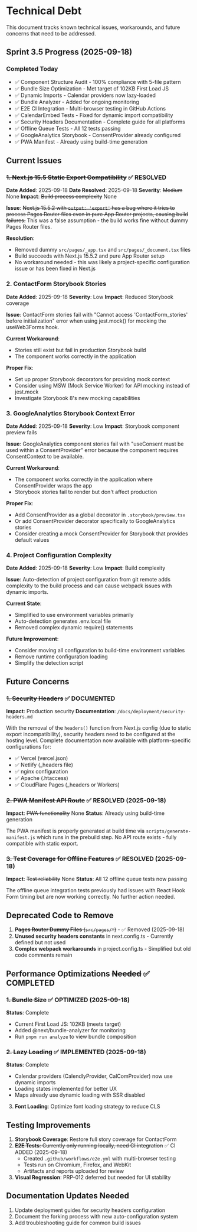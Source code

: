 # Technical Debt

This document tracks known technical issues, workarounds, and future concerns that need to be addressed.

## Sprint 3.5 Progress (2025-09-18)

### Completed Today
- ✅ Component Structure Audit - 100% compliance with 5-file pattern
- ✅ Bundle Size Optimization - Met target of 102KB First Load JS
- ✅ Dynamic Imports - Calendar providers now lazy-loaded
- ✅ Bundle Analyzer - Added for ongoing monitoring
- ✅ E2E CI Integration - Multi-browser testing in GitHub Actions
- ✅ CalendarEmbed Tests - Fixed for dynamic import compatibility
- ✅ Security Headers Documentation - Complete guide for all platforms
- ✅ Offline Queue Tests - All 12 tests passing
- ✅ GoogleAnalytics Storybook - ConsentProvider already configured
- ✅ PWA Manifest - Already using build-time generation

## Current Issues

### ~~1. Next.js 15.5 Static Export Compatibility~~ ✅ RESOLVED

**Date Added**: 2025-09-18
**Date Resolved**: 2025-09-18
**Severity**: ~~Medium~~ None
**Impact**: ~~Build process complexity~~ None

**Issue**: ~~Next.js 15.5.2 with `output: 'export'` has a bug where it tries to process Pages Router files even in pure App Router projects, causing build failures.~~ This was a false assumption - the build works fine without dummy Pages Router files.

**Resolution**:

- Removed dummy `src/pages/_app.tsx` and `src/pages/_document.tsx` files
- Build succeeds with Next.js 15.5.2 and pure App Router setup
- No workaround needed - this was likely a project-specific configuration issue or has been fixed in Next.js

### 2. ContactForm Storybook Stories

**Date Added**: 2025-09-18
**Severity**: Low
**Impact**: Reduced Storybook coverage

**Issue**: ContactForm stories fail with "Cannot access 'ContactForm_stories' before initialization" error when using jest.mock() for mocking the useWeb3Forms hook.

**Current Workaround**:

- Stories still exist but fail in production Storybook build
- The component works correctly in the application

**Proper Fix**:

- Set up proper Storybook decorators for providing mock context
- Consider using MSW (Mock Service Worker) for API mocking instead of jest.mock
- Investigate Storybook 8's new mocking capabilities

### 3. GoogleAnalytics Storybook Context Error

**Date Added**: 2025-09-18
**Severity**: Low
**Impact**: Storybook component preview fails

**Issue**: GoogleAnalytics component stories fail with "useConsent must be used within a ConsentProvider" error because the component requires ConsentContext to be available.

**Current Workaround**:

- The component works correctly in the application where ConsentProvider wraps the app
- Storybook stories fail to render but don't affect production

**Proper Fix**:

- Add ConsentProvider as a global decorator in `.storybook/preview.tsx`
- Or add ConsentProvider decorator specifically to GoogleAnalytics stories
- Consider creating a mock ConsentProvider for Storybook that provides default values

### 4. Project Configuration Complexity

**Date Added**: 2025-09-18
**Severity**: Low
**Impact**: Build complexity

**Issue**: Auto-detection of project configuration from git remote adds complexity to the build process and can cause webpack issues with dynamic imports.

**Current State**:

- Simplified to use environment variables primarily
- Auto-detection generates .env.local file
- Removed complex dynamic require() statements

**Future Improvement**:

- Consider moving all configuration to build-time environment variables
- Remove runtime configuration loading
- Simplify the detection script

## Future Concerns

### ~~1. Security Headers~~ ✅ DOCUMENTED

**Impact**: Production security
**Documentation**: `/docs/deployment/security-headers.md`

With the removal of the `headers()` function from Next.js config (due to static export incompatibility), security headers need to be configured at the hosting level. Complete documentation now available with platform-specific configurations for:

- ✅ Vercel (vercel.json)
- ✅ Netlify (_headers file)
- ✅ nginx configuration
- ✅ Apache (.htaccess)
- ✅ CloudFlare Pages (_headers or Workers)

### ~~2. PWA Manifest API Route~~ ✅ RESOLVED (2025-09-18)

**Impact**: ~~PWA functionality~~ None
**Status**: Already using build-time generation

The PWA manifest is properly generated at build time via `scripts/generate-manifest.js` which runs in the prebuild step. No API route exists - fully compatible with static export.

### ~~3. Test Coverage for Offline Features~~ ✅ RESOLVED (2025-09-18)

**Impact**: ~~Test reliability~~ None
**Status**: All 12 offline queue tests now passing

The offline queue integration tests previously had issues with React Hook Form timing but are now working correctly. No further action needed.

## Deprecated Code to Remove

1. ~~**Pages Router Dummy Files** (`src/pages/*`)~~ - ✅ Removed (2025-09-18)
2. **Unused security headers constants** in next.config.ts - Currently defined but not used
3. **Complex webpack workarounds** in project.config.ts - Simplified but old code comments remain

## Performance Optimizations ~~Needed~~ ✅ COMPLETED

### ~~1. Bundle Size~~ ✅ OPTIMIZED (2025-09-18)
**Status**: Complete
- Current First Load JS: 102KB (meets target)
- Added @next/bundle-analyzer for monitoring
- Run `pnpm run analyze` to view bundle composition

### ~~2. Lazy Loading~~ ✅ IMPLEMENTED (2025-09-18)
**Status**: Complete
- Calendar providers (CalendlyProvider, CalComProvider) now use dynamic imports
- Loading states implemented for better UX
- Maps already use dynamic loading with SSR disabled

3. **Font Loading**: Optimize font loading strategy to reduce CLS

## Testing Improvements

1. **Storybook Coverage**: Restore full story coverage for ContactForm
2. ~~**E2E Tests**: Currently only running locally, need CI integration~~ ✅ CI ADDED (2025-09-18)
   - Created `.github/workflows/e2e.yml` with multi-browser testing
   - Tests run on Chromium, Firefox, and WebKit
   - Artifacts and reports uploaded for review
3. **Visual Regression**: PRP-012 deferred but needed for UI stability

## Documentation Updates Needed

1. Update deployment guides for security headers configuration
2. Document the forking process with new auto-configuration system
3. Add troubleshooting guide for common build issues
